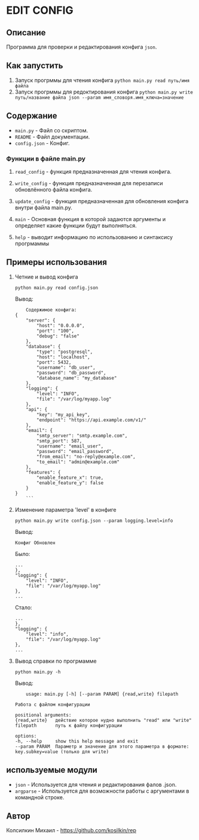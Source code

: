 # EDIT CONFIG

## Описание

Программа для проверки и редактирования конфига `json`.

## Как запустить

1. Запуск прогрммы для чтения конфига
    ` python main.py read путь/имя файла `
2. Запуск прогрммы для редоктирования конфига  ` python main.py write путь/название файла json --param имя_словоря.имя_ключа=значение `

## Содержание

- `main.py` - Файл со скриптом.
- `README` - Файл документации.
- `config.json` - Конфиг.

### Функции в файле main.py

1. `read_config` - функция предназначенная для чтения конфига.

2. `write_config` - функция предназначенная для перезаписи обновлённого файла конфига.

3. `update_config` - функция предназначенная для обновления конфига внутри файла main.py.

4. `main` - Основная функция в которой задаются аргументы и определяет какие функции будут выполняться.

5. `help` - выводит информацию по использованию и синтаксису прогрмаммы

## Примеры использования

1. Четние и вывод конфига

    `python main.py read config.json`

    Вывод:
    ```
        Содержимое конфига:
    {
        "server": {
            "host": "0.0.0.0",
            "port": "100",
            "debug": "false"
        },
        "database": {
            "type": "postgresql",
            "host": "localhost",
            "port": 5432,
            "username": "db_user",
            "password": "db_password",
            "database_name": "my_database"
        },
        "logging": {
            "level": "INFO",
            "file": "/var/log/myapp.log"
        },
        "api": {
            "key": "my_api_key",
            "endpoint": "https://api.example.com/v1/"
        },
        "email": {
            "smtp_server": "smtp.example.com",
            "smtp_port": 587,
            "username": "email_user",
            "password": "email_password",
            "from_email": "no-reply@example.com",
            "to_email": "admin@example.com"
        },
        "features": {
            "enable_feature_x": true,
            "enable_feature_y": false
        }
    }
        ```

2. Изменение параметра 'level' в конфиге  

    `python main.py write config.json --param logging.level=info`

    Вывод: 

    ```
    Конфиг Обновлен
    ``` 

    Было:
    ```
    ...
    },
    "logging": {
        "level": "INFO",
        "file": "/var/log/myapp.log"
    },
    ...
    ```
    Стало:
    ```
    ...
    },
    "logging": {
        "level": "info",
        "file": "/var/log/myapp.log"
    },
    ...
    ```

3. Вывод справки по прогрмамме

    `python main.py -h`

    Вывод:

    ```
        usage: main.py [-h] [--param PARAM] {read,write} filepath

    Работа с файлом конфигурации

    positional arguments:
    {read,write}   действие которое нудно выполнить "read" или "write"
    filepath       путь к файлу конфигурации

    options:
    -h, --help     show this help message and exit
    --param PARAM  Параметр и значение для этого параметра в формате: key.subkey=value (только для write)
    ```


## используемые модули
- ` json ` - Используется для чтения и редактирования фалов .json.
- ` argparse ` - Используется для возможности работы с аргументами в командной строке.  

## Автор
Колсилкин Михаил - https://github.com/kosilkin/rep
